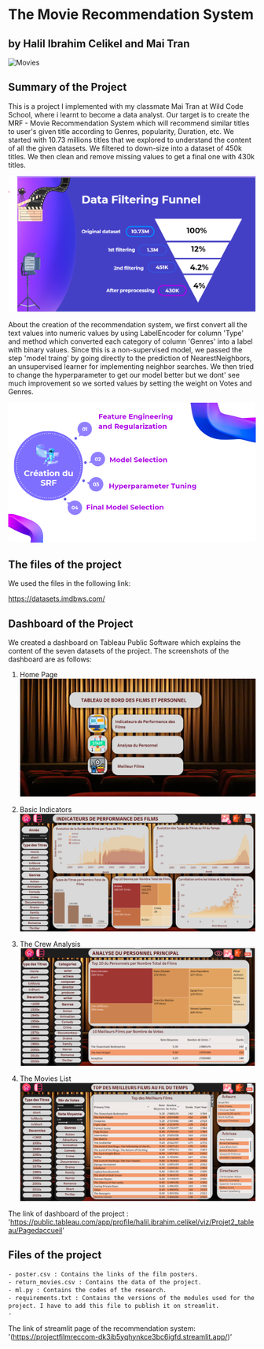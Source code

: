 # The Movie Recommendation System
## by Halil Ibrahim Celikel and Mai Tran

![Movies](https://www.reliancedigital.in/wp-content/uploads/2019/02/netflix_movies_cover.jpg)


## Summary of the Project

This is a project I implemented with my classmate Mai Tran at Wild Code School, where i learnt to become a data analyst. Our target is to create the  MRF - Movie Recommendation System which will recommend similar titles to user's given title according to Genres, popularity, Duration, etc. 
We started with 10.73 millions titles that we explored to understand the content of all the given datasets. We filtered to down-size into a dataset of 450k titles. We then clean and remove missing values to get a final one with 430k titles.

![The funnel](photos/home_page_filtering.png)

About the creation of the recommendation system, we first convert all the text values into numeric values by using LabelEncoder for column 'Type' and method which converted each category of column 'Genres' into a label with binary values.
Since this is a non-supervised model, we passed the step 'model traing' by going directly to the prediction of NearestNeighbors, an unsupervised learner for implementing neighbor searches.
We then tried to change the hyperparameter to get our model better but we dont' see much improvement so we sorted values by setting the weight on Votes and Genres.

![The Feature Engineering](photos/home2.png)

## The files of the project

We used the files in the following link:

https://datasets.imdbws.com/

## Dashboard of the Project

We created a dashboard on Tableau Public Software which explains the content of the seven datasets of the project. The screenshots of the dashboard are as follows:
1. Home Page
![Home Page](photos/Home_Page.png)

2. Basic Indicators
![Basic Ind.](photos/Basic_Indicators.png)

3. The Crew Analysis
![The crew](photos/The_crew_analysis.png)

4. The Movies List
![The movies](photos/The_Movie_Analysis.png)

The link of dashboard of the project : 'https://public.tableau.com/app/profile/halil.ibrahim.celikel/viz/Projet2_tableau/Pagedaccueil'

## Files of the project

~~~~~
- poster.csv : Contains the links of the film posters.
- return_movies.csv : Contains the data of the project.
- ml.py : Contains the codes of the research.
- requirements.txt : Contains the versions of the modules used for the project. I have to add this file to publish it on streamlit.
- 
~~~~~

The link of streamlit page of the recommendation system: '(https://projectfilmreccom-dk3ib5yqhynkce3bc6igfd.streamlit.app/)'

